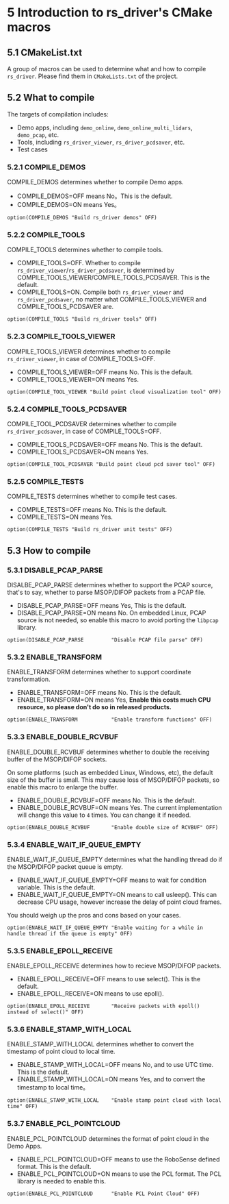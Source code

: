 # 5 Introduction to rs_driver's CMake macros



## 5.1 CMakeList.txt

A group of macros can be used to determine what and how to compile `rs_driver`. Please find them in `CMakeLists.txt` of the project.



## 5.2 What to compile

The targets of compilation includes:
+ Demo apps, including `demo_online`, `demo_online_multi_lidars`, `demo_pcap`, etc.
+ Tools, including `rs_driver_viewer`, `rs_driver_pcdsaver`, etc.
+ Test cases

### 5.2.1 COMPILE_DEMOS

COMPILE_DEMOS determines whether to compile Demo apps.
+ COMPILE_DEMOS=OFF means No。This is the default.
+ COMPILE_DEMOS=ON means Yes。

```
option(COMPILE_DEMOS "Build rs_driver demos" OFF)
```

### 5.2.2 COMPILE_TOOLS

COMPILE_TOOLS determines whether to compile tools.
+ COMPILE_TOOLS=OFF. Whether to compile `rs_driver_viewer`/`rs_driver_pcdsaver`, is determined by COMPILE_TOOLS_VIEWER/COMPILE_TOOLS_PCDSAVER. This is the default.
+ COMPILE_TOOLS=ON. Compile both `rs_driver_viewer` and `rs_driver_pcdsaver`, no matter what COMPILE_TOOLS_VIEWER and COMPILE_TOOLS_PCDSAVER are.

```
option(COMPILE_TOOLS "Build rs_driver tools" OFF)
```

### 5.2.3 COMPILE_TOOLS_VIEWER

COMPILE_TOOLS_VIEWER determines whether to compile `rs_driver_viewer`, in case of COMPILE_TOOLS=OFF.
+ COMPILE_TOOLS_VIEWER=OFF means No. This is the default.
+ COMPILE_TOOLS_VIEWER=ON means Yes.

```
option(COMPILE_TOOL_VIEWER "Build point cloud visualization tool" OFF)
```

### 5.2.4 COMPILE_TOOLS_PCDSAVER

COMPILE_TOOL_PCDSAVER determines whether to compile `rs_driver_pcdsaver`, in case of COMPILE_TOOLS=OFF.
+ COMPILE_TOOLS_PCDSAVER=OFF means No. This is the default.
+ COMPILE_TOOLS_PCDSAVER=ON means Yes.

```
option(COMPILE_TOOL_PCDSAVER "Build point cloud pcd saver tool" OFF)
```

### 5.2.5 COMPILE_TESTS

COMPILE_TESTS determines whether to compile test cases.
+ COMPILE_TESTS=OFF means No. This is the default.
+ COMPILE_TESTS=ON means Yes.

```
option(COMPILE_TESTS "Build rs_driver unit tests" OFF)
```



## 5.3 How to compile

### 5.3.1 DISABLE_PCAP_PARSE

DISALBE_PCAP_PARSE determines whether to support the PCAP source, that's to say, whether to parse MSOP/DIFOP packets from a PCAP file.
+ DISABLE_PCAP_PARSE=OFF means Yes, This is the default.
+ DISABLE_PCAP_PARSE=ON means No. On embedded Linux, PCAP source is not needed, so enable this macro to avoid porting the `libpcap` library.

```
option(DISABLE_PCAP_PARSE         "Disable PCAP file parse" OFF) 
```

### 5.3.2 ENABLE_TRANSFORM

ENABLE_TRANSFORM determines whether to support coordinate transformation.
+ ENABLE_TRANSFORM=OFF means No. This is the default.
+ ENABLE_TRANSFORM=ON means Yes, **Enable this costs much CPU resource, so please don't do so in released products.**

```
option(ENABLE_TRANSFORM           "Enable transform functions" OFF)
```

### 5.3.3 ENABLE_DOUBLE_RCVBUF

ENABLE_DOUBLE_RCVBUF determines whether to double the receiving buffer of the MSOP/DIFOP sockets.

On some platforms (such as embedded Linux, Windows, etc), the default size of the buffer is small. This may cause loss of MSOP/DIFOP packets, so enable this macro to enlarge the buffer.
+ ENABLE_DOUBLE_RCVBUF=OFF means No. This is the default.
+ ENABLE_DOUBLE_RCVBUF=ON means Yes. The current implementation will change this value to `4` times. You can change it if needed.

```
option(ENABLE_DOUBLE_RCVBUF       "Enable double size of RCVBUF" OFF)
```

### 5.3.4 ENABLE_WAIT_IF_QUEUE_EMPTY

ENABLE_WAIT_IF_QUEUE_EMPTY determines what the handling thread do if the MSOP/DIFOP packet queue is empty.
+ ENABLE_WAIT_IF_QUEUE_EMPTY=OFF means to wait for condition variable. This is the default.
+ ENABLE_WAIT_IF_QUEUE_EMPTY=ON means to call usleep(). This can decrease CPU usage, however increase the delay of point cloud frames.

You should weigh up the pros and cons based on your cases.

```
option(ENABLE_WAIT_IF_QUEUE_EMPTY "Enable waiting for a while in handle thread if the queue is empty" OFF)
```

### 5.3.5 ENABLE_EPOLL_RECEIVE

ENABLE_EPOLL_RECEIVE determines how to recieve MSOP/DIFOP packets.
+ ENABLE_EPOLL_RECEIVE=OFF means to use select(). This is the default.
+ ENABLE_EPOLL_RECEIVE=ON means to use epoll(). 

```
option(ENABLE_EPOLL_RECEIVE       "Receive packets with epoll() instead of select()" OFF)
```

### 5.3.6 ENABLE_STAMP_WITH_LOCAL

ENABLE_STAMP_WITH_LOCAL determines whether to convert the timestamp of point cloud to local time.
+ ENABLE_STAMP_WITH_LOCAL=OFF means No, and to use UTC time. This is the default.
+ ENABLE_STAMP_WITH_LOCAL=ON means Yes, and to convert the timestamp to local time。

```
option(ENABLE_STAMP_WITH_LOCAL    "Enable stamp point cloud with local time" OFF)
```

### 5.3.7 ENABLE_PCL_POINTCLOUD

ENABLE_PCL_POINTCLOUD determines the format of point cloud in the Demo Apps.
+ ENABLE_PCL_POINTCLOUD=OFF means to use the RoboSense defined format. This is the default.
+ ENABLE_PCL_POINTCLOUD=ON means to use the PCL format. The PCL library is needed to enable this.

```
option(ENABLE_PCL_POINTCLOUD      "Enable PCL Point Cloud" OFF)
```



